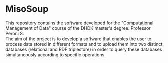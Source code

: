 # MisoSoup
This repository contains the software developed for the "Computational Management of Data" course of the DHDK master's degree. Professor Peroni S.
</br>The aim of the project is to develop a software that enables the user to process data stored in different formats and to upload them into two distinct databases (relational and RDF triplestore) in order to query these databases simultaneously according to specific operations.
